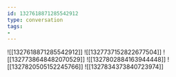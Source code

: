 ```yaml
---
id: 1327618871285542912
type: conversation
tags:
- 
---
```

![[1327618871285542912]]
![[1327737152822677504]]
![[1327738648482070529]]
![[1327802884163944448]]
![[1327820505152245766]]
![[1327834373840723974]]

